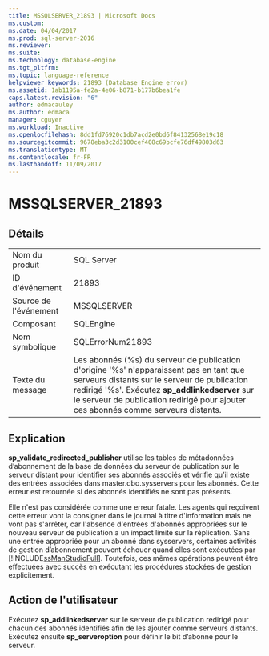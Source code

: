 ```yaml
---
title: MSSQLSERVER_21893 | Microsoft Docs
ms.custom: 
ms.date: 04/04/2017
ms.prod: sql-server-2016
ms.reviewer: 
ms.suite: 
ms.technology: database-engine
ms.tgt_pltfrm: 
ms.topic: language-reference
helpviewer_keywords: 21893 (Database Engine error)
ms.assetid: 1ab1195a-fe2a-4e06-b871-b177b6bea1fe
caps.latest.revision: "6"
author: edmacauley
ms.author: edmaca
manager: cguyer
ms.workload: Inactive
ms.openlocfilehash: 8dd1fd76920c1db7acd2e0bd6f84132568e19c18
ms.sourcegitcommit: 9678eba3c2d3100cef408c69bcfe76df49803d63
ms.translationtype: MT
ms.contentlocale: fr-FR
ms.lasthandoff: 11/09/2017
---
```

# <a name="mssqlserver21893"></a>MSSQLSERVER_21893
  
## <a name="details"></a>Détails  
  
|||  
|-|-|  
|Nom du produit|SQL Server|  
|ID d'événement|21893|  
|Source de l'événement|MSSQLSERVER|  
|Composant|SQLEngine|  
|Nom symbolique|SQLErrorNum21893|  
|Texte du message|Les abonnés (%s) du serveur de publication d'origine '%s' n'apparaissent pas en tant que serveurs distants sur le serveur de publication redirigé '%s'. Exécutez **sp_addlinkedserver** sur le serveur de publication redirigé pour ajouter ces abonnés comme serveurs distants.|  
  
## <a name="explanation"></a>Explication  
**sp_validate_redirected_publisher** utilise les tables de métadonnées d’abonnement de la base de données du serveur de publication sur le serveur distant pour identifier ses abonnés associés et vérifie qu’il existe des entrées associées dans master.dbo.sysservers pour les abonnés. Cette erreur est retournée si des abonnés identifiés ne sont pas présents.  
  
Elle n'est pas considérée comme une erreur fatale. Les agents qui reçoivent cette erreur vont la consigner dans le journal à titre d'information mais ne vont pas s'arrêter, car l'absence d'entrées d'abonnés appropriées sur le nouveau serveur de publication a un impact limité sur la réplication. Sans une entrée appropriée pour un abonné dans sysservers, certaines activités de gestion d’abonnement peuvent échouer quand elles sont exécutées par [!INCLUDE[ssManStudioFull](../../includes/ssmanstudiofull-md.md)]. Toutefois, ces mêmes opérations peuvent être effectuées avec succès en exécutant les procédures stockées de gestion explicitement.  
  
## <a name="user-action"></a>Action de l'utilisateur  
Exécutez **sp_addlinkedserver** sur le serveur de publication redirigé pour chacun des abonnés identifiés afin de les ajouter comme serveurs distants. Exécutez ensuite **sp_serveroption** pour définir le bit d’abonné pour le serveur.  
  
